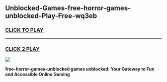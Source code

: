 
## Unblocked-Games-free-horror-games-unblocked-Play-Free-wq3eb
<h3>
<a href="https://premium76.site?title=free-horror-games-unblocked&ref=21A">CLICK TO PLAY</a></h3>
<hr>

<h3>
<a href="https://premium76.site?title=free-horror-games-unblocked&ref=21A">CLICK 2 PLAY</a>
  
</h3>

<a href="https://premium76.site?title=free-horror-games-unblocked&ref=21A"><img src="https://clearcache.store/games.png"></a>


**free-horror-games-unblocked games unblocked: Your Gateway to Fun and Accessible Online Gaming**
